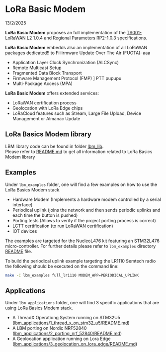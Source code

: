 # LoRa Basic Modem
13/2/2025

**LoRa Basic Modem** proposes an full implementation of the [TS001-LoRaWAN L2 1.0.4](https://resources.lora-alliance.org/technical-specifications/ts001-1-0-4-lorawan-l2-1-0-4-specification) and [Regional Parameters RP2-1.0.3](https://resources.lora-alliance.org/technical-specifications/rp2-1-0-3-lorawan-regional-parameters) specifications.

**LoRa Basic Modem** embedds also an implementation of all LoRaWAN packages dedicated!! to Fiiiirmware Update Over The Air (FUOTA):  aaa
- Application Layer Clock Synchronization (ALCSync)
- Remote Multicast Setup
- Fragmented Data Block Transport
- Firmware Management Protocol (FMP) ] PTT pupupu
- Multi-Package Access (MPA)

**LoRa Basic Modem** offers extended services:  
- LoRaWAN certification process
- Geolocation with LoRa Edge chips
- LoRaCloud features such as Stream, Large File Upload, Device Management or Almanac Update

## LoRa Basics Modem library

LBM library code can be found in folder [lbm_lib](lbm_lib/).  
Please refer to [README.md](lbm_lib/README.md) to get all information related to LoRa Basics Modem library

## Examples

Under `lbm_examples` folder, one will find a few examples on how to use the LoRa Basics Modem stack.

- Hardware Modem (Implements a hardware modem controlled by a serial interface)
- Periodical uplink (joins the network and then sends periodic uplinks and each time the button is pushed)
- Porting tests (Allows to verify if the project porting process is correct)
- LCTT certification (to run LoRaWAN certification)
- IOT devices

The examples are targeted for the NucleoL476 kit featuring an STM32L476 micro-controller.
For further details please refer to `lbm_examples` directory [README](lbm_examples/README.md) file.

To build the periodical uplink example targeting the LR1110 Semtech radio the following should be executed on the command line:

```bash
make -C lbm_examples full_lr1110 MODEM_APP=PERIODICAL_UPLINK
```

## Applications
Under `lbm_applications` folder, one will find 3 specific applications that are using LoRa Basics Modem stack.  

- A ThreadX Operationg System running on STM32U5 ([lbm_applications/1_thread_x_on_stm32_u5/README.md](lbm_applications/1_thread_x_on_stm32_u5/README.md)) 
- A LBM porting on Nordic NRF52840 ([lbm_applications/2_porting_nrf_52840/README.md](lbm_applications/2_porting_nrf_52840/README.md))  
- A Geolocation application running on Lora Edge ([lbm_applications/3_geolocation_on_lora_edge/README.md](lbm_applications/3_geolocation_on_lora_edge/README.md)) 

